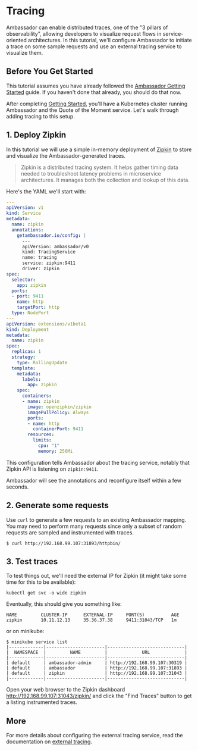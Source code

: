 # Tracing

Ambassador can enable distributed traces, one of the "3 pillars of observability", allowing developers to visualize request flows in service-oriented architectures. In this tutorial, we'll configure Ambassador to initiate a trace on some sample requests and use an external tracing service to visualize them.

## Before You Get Started

This tutorial assumes you have already followed the [Ambassador Getting Started](/user-guide/getting-started.html) guide. If you haven't done that already, you should do that now.

After completing [Getting Started](/user-guide/getting-started.html), you'll have a Kubernetes cluster running Ambassador and the Quote of the Moment service. Let's walk through adding tracing to this setup.

## 1. Deploy Zipkin

In this tutorial we will use a simple in-memory deployment of [Zipkin](https://zipkin.io/) to store and visualize the Ambassador-generated traces.

> Zipkin is a distributed tracing system. It helps gather timing data needed to troubleshoot latency problems in microservice architectures. It manages both the collection and lookup of this data.

Here's the YAML we'll start with:

```yaml
---
apiVersion: v1
kind: Service
metadata:
  name: zipkin
  annotations:
    getambassador.io/config: |
      ---
      apiVersion: ambassador/v0
      kind: TracingService
      name: tracing
      service: zipkin:9411
      driver: zipkin
spec:
  selector:
    app: zipkin
  ports:
  - port: 9411
    name: http
    targetPort: http
  type: NodePort
---
apiVersion: extensions/v1beta1
kind: Deployment
metadata:
  name: zipkin
spec:
  replicas: 1
  strategy:
    type: RollingUpdate
  template:
    metadata:
      labels:
        app: zipkin
    spec:
      containers:
      - name: zipkin
        image: openzipkin/zipkin
        imagePullPolicy: Always
        ports:
        - name: http
          containerPort: 9411
        resources:
          limits:
            cpu: "1"
            memory: 256Mi
```

This configuration tells Ambassador about the tracing service, notably that Zipkin API is listening on `zipkin:9411`.

Ambassador will see the annotations and reconfigure itself within a few seconds.

## 2. Generate some requests

Use `curl` to generate a few requests to an existing Ambassador mapping. You may need to perform many requests since only a subset of random requests are sampled and instrumented with traces.

```shell
$ curl http://192.168.99.107:31893/httpbin/
```

## 3. Test traces

To test things out, we'll need the external IP for Zipkin (it might take some time for this to be available):

```shell
kubectl get svc -o wide zipkin
```

Eventually, this should give you something like:

```
NAME         CLUSTER-IP      EXTERNAL-IP     PORT(S)          AGE
zipkin       10.11.12.13     35.36.37.38     9411:31043/TCP   1m
```

or on minikube: 

```shell
$ minikube service list
|-------------|----------------------|-----------------------------|
|  NAMESPACE  |         NAME         |             URL             |
|-------------|----------------------|-----------------------------|
| default     | ambassador-admin     | http://192.168.99.107:30319 |
| default     | ambassador           | http://192.168.99.107:31893 |
| default     | zipkin               | http://192.168.99.107:31043 |
|-------------|----------------------|-----------------------------|
```

Open your web browser to the Zipkin dashboard http://192.168.99.107:31043/zipkin/ and click the "Find Traces" button to get a listing instrumented traces.

## More

For more details about configuring the external tracing service, read the documentation on [external tracing](/reference/services/tracing-service.md).

